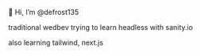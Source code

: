 👋 Hi, I’m @defrost135

traditional wedbev trying to learn headless with sanity.io

also learning tailwind, next.js

<!---
defrost135/defrost135 is a ✨ special ✨ repository because its `README.md` (this file) appears on your GitHub profile.
You can click the Preview link to take a look at your changes.
--->
